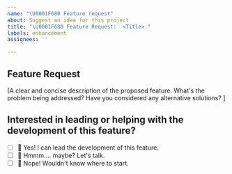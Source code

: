```yaml
---
name: "\U0001F680 Feature request"
about: Suggest an idea for this project
title: "\U0001F680 Feature Request:  <Title>."
labels: enhancement
assignees: ''

---
```


## Feature Request
[A clear and concise description of the proposed feature. What's the problem being addressed? Have you considered any alternative solutions? ]

## Interested in leading or helping with the development of this feature?
- [ ] 🚀 Yes! I can lead the development of this feature. 
- [ ] 🤪 Hmmm.... maybe? Let's talk.
- [ ] 👀 Nope! Wouldn't know where to start.
